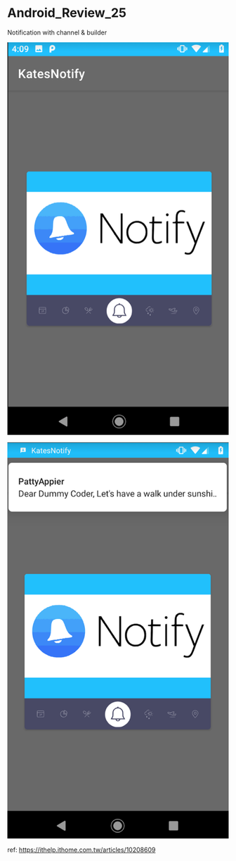 # Android_Review_25
Notification with channel &amp; builder

![](https://github.com/QueenieCplusplus/Android_Review_25/blob/main/output0.png?raw=true)

![](https://github.com/QueenieCplusplus/Android_Review_25/blob/main/output01.png?raw=true)

ref: https://ithelp.ithome.com.tw/articles/10208609
